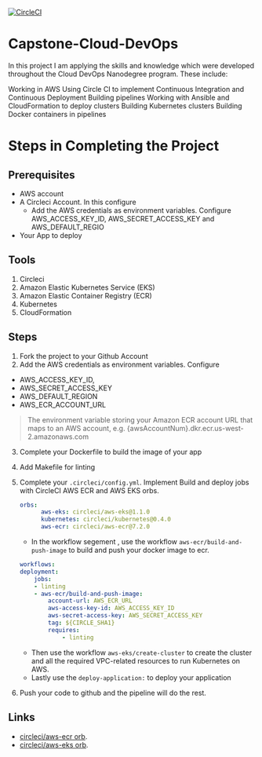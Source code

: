 [![CircleCI](https://circleci.com/gh/Muchezz/Capstone-CloudDevOps/tree/main.svg?style=svg)](https://circleci.com/gh/Muchezz/Capstone-CloudDevOps/tree/main)

# Capstone-Cloud-DevOps
In this project I am applying the skills and knowledge which were developed throughout the Cloud DevOps Nanodegree program. These include:

Working in AWS
Using Circle CI to implement Continuous Integration and Continuous Deployment
Building pipelines
Working with Ansible and CloudFormation to deploy clusters
Building Kubernetes clusters
Building Docker containers in pipelines

# Steps in Completing the Project 

## Prerequisites
- AWS account
- A Circleci Account. In this configure
    - Add the AWS credentials as environment variables. Configure AWS_ACCESS_KEY_ID, AWS_SECRET_ACCESS_KEY and AWS_DEFAULT_REGIO
- Your App to deploy

## Tools
1. Circleci
2. Amazon Elastic Kubernetes Service (EKS)
3. Amazon Elastic Container Registry (ECR)
4. Kubernetes
5. CloudFormation

## Steps
1. Fork the project to your Github Account
2. Add the AWS credentials as environment variables. Configure 
 
  - AWS_ACCESS_KEY_ID, 
  - AWS_SECRET_ACCESS_KEY 
  - AWS_DEFAULT_REGION
  - AWS_ECR_ACCOUNT_URL 
   > The environment variable storing your Amazon ECR account URL that maps to an AWS account, e.g. {awsAccountNum}.dkr.ecr.us-west-2.amazonaws.com
 
3. Complete your Dockerfile to build the image of your app
4. Add Makefile for linting
5. Complete your  ``` .circleci/config.yml ```. Implement Build and deploy jobs with CircleCI AWS ECR and AWS EKS orbs.

    ```yml 
    orbs:
          aws-eks: circleci/aws-eks@1.1.0
          kubernetes: circleci/kubernetes@0.4.0
          aws-ecr: circleci/aws-ecr@7.2.0  
    ```
    
    - In the workflow segement , use the workflow ```aws-ecr/build-and-push-image``` to build and push your docker image to ecr.
    ```yml
    workflows:
    deployment:
        jobs:
        - linting
        - aws-ecr/build-and-push-image:
            account-url: AWS_ECR_URL
            aws-access-key-id: AWS_ACCESS_KEY_ID
            aws-secret-access-key: AWS_SECRET_ACCESS_KEY
            tag: ${CIRCLE_SHA1}
            requires:
                - linting 
    ```

    - Then use the workflow ```aws-eks/create-cluster``` to create the cluster and all the required VPC-related resources to run Kubernetes on AWS.
    - Lastly use the ```deploy-application:``` to deploy your application
6. Push your code to github and the pipeline will do the rest.


## Links
- [circleci/aws-ecr orb](https://circleci.com/developer/orbs/orb/circleci/aws-ecr).
- [circleci/aws-eks orb](https://circleci.com/developer/orbs/orb/circleci/aws-eks).

